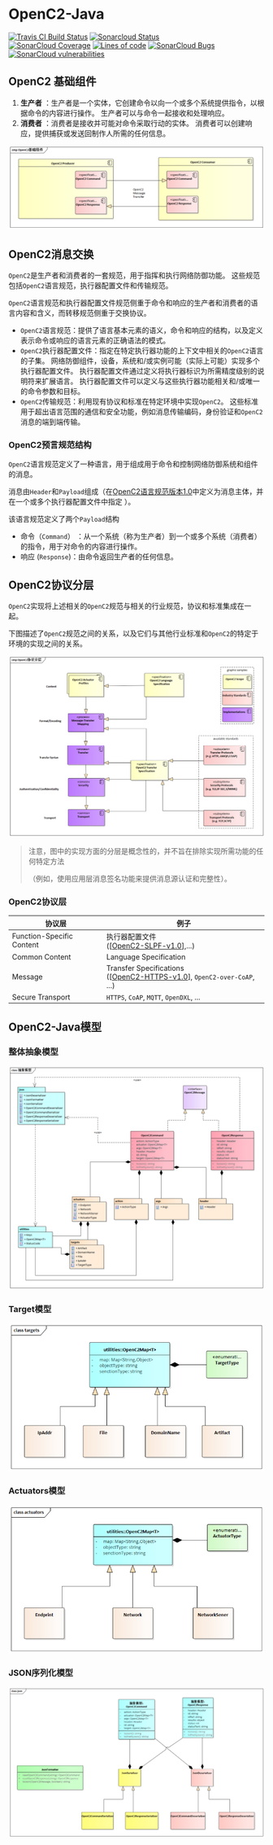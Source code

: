 # OpenC2-Java

[![Travis CI Build Status](https://travis-ci.org/tonydeng/openc2-java.svg?branch=master)](https://travis-ci.org/tonydeng/openc2-java)
[![Sonarcloud Status](https://sonarcloud.io/api/project_badges/measure?project=com.github.tonydeng:openc2-java&metric=alert_status)](https://sonarcloud.io/dashboard?id=com.github.tonydeng:openc2-java)<br/>
[![SonarCloud Coverage](https://sonarcloud.io/api/project_badges/measure?project=com.github.tonydeng:openc2-java&metric=coverage)](https://sonarcloud.io/dashboard?id=com.github.tonydeng:openc2-java)
[![Lines of code](https://sonarcloud.io/api/project_badges/measure?project=com.github.tonydeng:openc2-java&metric=ncloc)](https://sonarcloud.io/dashboard?id=com.github.tonydeng:openc2-java)
[![SonarCloud Bugs](https://sonarcloud.io/api/project_badges/measure?project=com.github.tonydeng:openc2-java&metric=bugs)](https://sonarcloud.io/project/issues?id=com.github.tonydeng:openc2-java&resolved=false&types=BUG)
[![SonarCloud vulnerabilities](https://sonarcloud.io/api/project_badges/measure?project=com.github.tonydeng:openc2-java&metric=vulnerabilities)](https://sonarcloud.io/component_measures/metric/security_rating/list?id=com.github.tonydeng:openc2-java)

## OpenC2 基础组件

1. **生产者** ：生产者是一个实体，它创建命令以向一个或多个系统提供指令，以根据命令的内容进行操作。 生产者可以与命令一起接收和处理响应。
1. **消费者** ：消费者是接收并可能对命令采取行动的实体。 消费者可以创建响应，提供捕获或发送回制作人所需的任何信息。

![OpenC2基础组件](images/OpenC2基础组件.png)

## OpenC2消息交换

`OpenC2`是生产者和消费者的一套规范，用于指挥和执行网络防御功能。 这些规范包括`OpenC2`语言规范，执行器配置文件和传输规范。

`OpenC2`语言规范和执行器配置文件规范侧重于命令和响应的生产者和消费者的语言内容和含义，而转移规范侧重于交换协议。

- `OpenC2`语言规范：提供了语言基本元素的语义，命令和响应的结构，以及定义表示命令或响应的语言元素的正确语法的模式。
- `OpenC2`执行器配置文件：指定在特定执行器功能的上下文中相关的`OpenC2`语言的子集。 网络防御组件，设备，系统和/或实例可能（实际上可能）实现多个执行器配置文件。 执行器配置文件通过定义将执行器标识为所需精度级别的说明符来扩展语言。 执行器配置文件可以定义与这些执行器功能相关和/或唯一的命令参数和目标。
- `OpenC2`传输规范：利用现有协议和标准在特定环境中实现`OpenC2`。 这些标准用于超出语言范围的通信和安全功能，例如消息传输编码，身份验证和`OpenC2`消息的端到端传输。

### OpenC2预言规范结构

`OpenC2`语言规范定义了一种语言，用于组成用于命令和控制网络防御系统和组件的消息。 

消息由`Header`和`Payload`组成（在[OpenC2语言规范版本1.0](https://docs.oasis-open.org/openc2/oc2ls/v1.0/cs01/oc2ls-v1.0-cs01.html)中定义为消息主体，并在一个或多个执行器配置文件中指定 ）。

该语言规范定义了两个`Payload`结构

- 命令（`Command`） ：从一个系统（称为生产者）到一个或多个系统（消费者）的指令，用于对命令的内容进行操作。
- 响应 (`Response`)：由命令返回生产者的任何信息。

## OpenC2协议分层

`OpenC2`实现将上述相关的`OpenC2`规范与相关的行业规范，协议和标准集成在一起。 

下图描述了`OpenC2`规范之间的关系，以及它们与其他行业标准和`OpenC2`的特定于环境的实现之间的关系。 

![OpenC2协议分层](images/OpenC2协议分层.png)

> 注意，图中的实现方面的分层是概念性的，并不旨在排除实现所需功能的任何特定方法
>
>（例如，使用应用层消息签名功能来提供消息源认证和完整性）。

### OpenC2协议层

| 协议层 | 例子 |
|--|--|
| Function-Specific Content | 执行器配置文件 <br/> ([[OpenC2-SLPF-v1.0](https://docs.oasis-open.org/openc2/oc2ls/v1.0/cs01/oc2ls-v1.0-cs01.html#openc2-slpf-v10)],...)|
| Common Content | 	Language Specification |
| Message | Transfer Specifications <br/> ([[OpenC2-HTTPS-v1.0](https://docs.oasis-open.org/openc2/oc2ls/v1.0/cs01/oc2ls-v1.0-cs01.html#openc2-https-v10)], `OpenC2-over-CoAP`, ...) |
| Secure Transport | `HTTPS`, `CoAP`, `MQTT`, `OpenDXL`, ... |

## OpenC2-Java模型

### 整体抽象模型

![OpenC2-Java抽象模型](images/抽象模型.png)

### Target模型

![Target模型](images/targets.png)


### Actuators模型

![Actuators模型](images/actuators.png)

### JSON序列化模型

![JSON序列化模型](images/json.png)